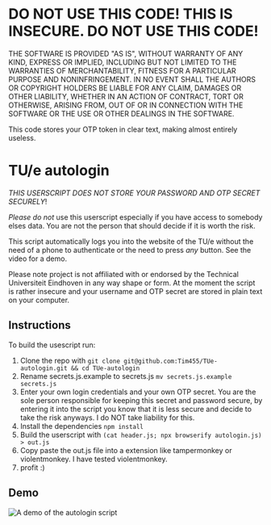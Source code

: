 # DO NOT USE THIS CODE! THIS IS INSECURE. DO NOT USE THIS CODE!
THE SOFTWARE IS PROVIDED "AS IS", WITHOUT WARRANTY OF ANY KIND, EXPRESS OR
IMPLIED, INCLUDING BUT NOT LIMITED TO THE WARRANTIES OF MERCHANTABILITY,
FITNESS FOR A PARTICULAR PURPOSE AND NONINFRINGEMENT. IN NO EVENT SHALL THE
AUTHORS OR COPYRIGHT HOLDERS BE LIABLE FOR ANY CLAIM, DAMAGES OR OTHER
LIABILITY, WHETHER IN AN ACTION OF CONTRACT, TORT OR OTHERWISE, ARISING FROM,
OUT OF OR IN CONNECTION WITH THE SOFTWARE OR THE USE OR OTHER DEALINGS IN THE
SOFTWARE.

This code stores your OTP token in clear text, making almost entirely useless. 

# TU/e autologin

*THIS USERSCRIPT DOES NOT STORE YOUR PASSWORD AND OTP SECRET SECURELY*! 

*Please do not* use this userscript especially if you have access to somebody elses data. You are not the person that should decide if it is worth the risk. 

This script automatically logs you into the website of the TU/e without the need of a phone to authenticate or the need to press _any_ button. See the video for a demo. 

Please note project is not affiliated with or endorsed by the Technical Universiteit Eindhoven in any way shape or form. At the moment the script is rather insecure and your username and OTP secret are stored in plain text on your computer.

## Instructions
To build the usescript run:
1. Clone the repo with 
```git clone git@github.com:Tim455/TUe-autologin.git && cd TUe-autologin```
2. Rename secrets.js.example to secrets.js 
```mv secrets.js.example secrets.js```
3. Enter your own login credentials and your own OTP secret. You are the sole person responsible for keeping this secret and password secure, by entering it into the script you know that it is less secure and decide to take the risk anyways. I do NOT take liability for this. 
4. Install the dependencies `npm install`
6. Build the userscript with 
```(cat header.js; npx browserify autologin.js) > out.js```
7. Copy paste the out.js file into a extension like tampermonkey or violentmonkey. I have tested violentmonkey. 
8. profit :)


## Demo
![A demo of the autologin script](/assets/demo.gif)
